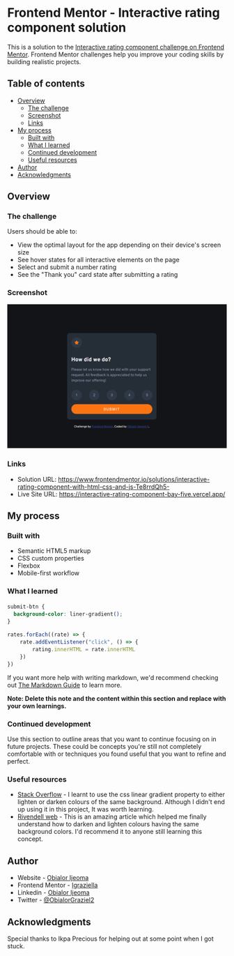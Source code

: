 # Frontend Mentor - Interactive rating component solution

This is a solution to the [Interactive rating component challenge on Frontend Mentor](https://www.frontendmentor.io/challenges/interactive-rating-component-koxpeBUmI). Frontend Mentor challenges help you improve your coding skills by building realistic projects. 

## Table of contents

- [Overview](#overview)
  - [The challenge](#the-challenge)
  - [Screenshot](#screenshot)
  - [Links](#links)
- [My process](#my-process)
  - [Built with](#built-with)
  - [What I learned](#what-i-learned)
  - [Continued development](#continued-development)
  - [Useful resources](#useful-resources)
- [Author](#author)
- [Acknowledgments](#acknowledgments)


## Overview

### The challenge

Users should be able to:

- View the optimal layout for the app depending on their device's screen size
- See hover states for all interactive elements on the page
- Select and submit a number rating
- See the "Thank you" card state after submitting a rating

### Screenshot

![](./rating.png)
  
### Links

- Solution URL: https://www.frontendmentor.io/solutions/interactive-rating-component-with-html-css-and-js-Te8rrdQh5-
- Live Site URL: https://interactive-rating-component-bay-five.vercel.app/

## My process

### Built with

- Semantic HTML5 markup
- CSS custom properties
- Flexbox
- Mobile-first workflow


### What I learned

```css
submit-btn {
  background-color: liner-gradient();
}
```
```js
rates.forEach((rate) => {
    rate.addEventListener("click", () => {
        rating.innerHTML = rate.innerHTML
    })
})
```

If you want more help with writing markdown, we'd recommend checking out [The Markdown Guide](https://www.markdownguide.org/) to learn more.

**Note: Delete this note and the content within this section and replace with your own learnings.**

### Continued development

Use this section to outline areas that you want to continue focusing on in future projects. These could be concepts you're still not completely comfortable with or techniques you found useful that you want to refine and perfect.

### Useful resources

- [Stack Overflow](https://www.example.com) - I learnt to use the css linear gradient property to either lighten or darken colours of the same background. Although I didn't end up using it in this project, It was worth learning.
- [Rivendell web](https://publishing-project.rivendellweb.net/lightening-and-darkening-colors-with-css/#:~:text=Each%20of%20the%20lightened%20colors,to%20lighten%20the%20color%20by.&text=We%20then%20create%20classes%20for,in%20the%20background%2Dcolor%20property.) - This is an amazing article which helped me finally understand how to darken and lighten colours having the same background colors. I'd recommend it to anyone still learning this concept.

## Author

- Website - [Obialor Ijeoma](https://my-portfolio-project-alpha.vercel.app/)
- Frontend Mentor - [Igraziella](https://www.frontendmentor.io/profile/igraziella)
- Linkedin - [Obialor Ijeoma](https://www.linkedin.com/in/ijeoma-obialor-012494114)
- Twitter - [@ObialorGraziel2](https://twitter.com/ObialorGraziel2)

## Acknowledgments

Special thanks to Ikpa Precious for helping out at some point when I got stuck.
